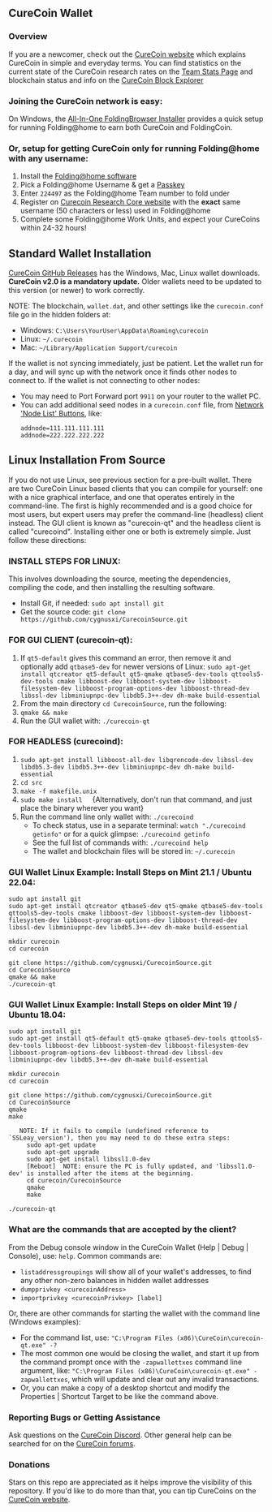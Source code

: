 ## CureCoin Wallet 

### Overview 

If you are a newcomer, check out the [CureCoin website](https://curecoin.net/) which explains CureCoin in simple and everyday terms. You can find statistics on the current state of the CureCoin research rates on the [Team Stats Page](https://folding.extremeoverclocking.com/team_summary.php?s=&t=224497) and blockchain status and info on the [CureCoin Block Explorer](https://chainz.cryptoid.info/cure/)

### Joining the CureCoin network is easy:
On Windows, the [All-In-One FoldingBrowser Installer](https://github.com/Hou5e/FoldingBrowser/releases) provides a quick setup for running Folding@home to earn both CureCoin and FoldingCoin.

### Or, setup for getting CureCoin only for running Folding@home with any username:
1. Install the [Folding@home software](https://foldingathome.org/start-folding/)
2. Pick a Folding@home Username & get a [Passkey](https://apps.foldingathome.org/getpasskey)
3. Enter `224497` as the Folding@home Team number to fold under
4. Register on [Curecoin Research Core website](https://researchcore.curecoin.net/) with the **exact** same username (50 characters or less) used in Folding@home
5. Complete some Folding@home Work Units, and expect your CureCoins within 24-32 hours!

## Standard Wallet Installation

[CureCoin GitHub Releases](https://github.com/cygnusxi/CurecoinSource/releases) has the Windows, Mac, Linux wallet downloads.  
**CureCoin v2.0 is a mandatory update.** Older wallets need to be updated to this version (or newer) to work correctly.

NOTE: The blockchain, `wallet.dat`, and other settings like the `curecoin.conf` file go in the hidden folders at:
- Windows: `C:\Users\YourUser\AppData\Roaming\curecoin`
- Linux: `~/.curecoin`
- Mac: `~/Library/Application Support/curecoin`

If the wallet is not syncing immediately, just be patient. Let the wallet run for a day, and will sync up with the network once it finds other nodes to connect to. If the wallet is not connecting to other nodes:
- You may need to Port Forward port `9911` on your router to the wallet PC.
- You can add additional seed nodes in a `curecoin.conf` file, from [Network 'Node List' Buttons](https://chainz.cryptoid.info/cure/#!network), like:
  ```
  addnode=111.111.111.111
  addnode=222.222.222.222
  ```
## Linux Installation From Source

If you do not use Linux, see previous section for a pre-built wallet. There are two CureCoin Linux based clients that you can compile for yourself: one with a nice graphical interface, and one that operates entirely in the command-line. The first is highly recommended and is a good choice for most users, but expert users may prefer the command-line (headless) client instead. The GUI client is known as "curecoin-qt" and the headless client is called "curecoind". Installing either one or both is extremely simple. Just follow these directions:

### INSTALL STEPS FOR LINUX:

This involves downloading the source, meeting the dependencies, compiling the code, and then installing the resulting software.
- Install Git, if needed: `sudo apt install git`
- Get the source code: `git clone https://github.com/cygnusxi/CurecoinSource.git`

### FOR GUI CLIENT (curecoin-qt):
1. If `qt5-default` gives this command an error, then remove it and optionally add `qtbase5-dev` for newer versions of Linux: `sudo apt-get install qtcreator qt5-default qt5-qmake qtbase5-dev-tools qttools5-dev-tools cmake libboost-dev libboost-system-dev libboost-filesystem-dev libboost-program-options-dev libboost-thread-dev libssl-dev libminiupnpc-dev libdb5.3++-dev dh-make build-essential`
2. From the main directory `cd CurecoinSource`, run the following:
3. `qmake && make`
4. Run the GUI wallet with: `./curecoin-qt`

### FOR HEADLESS (curecoind):
1. `sudo apt-get install libboost-all-dev libqrencode-dev libssl-dev libdb5.3-dev libdb5.3++-dev libminiupnpc-dev dh-make build-essential`
2. `cd src`
3. `make -f makefile.unix`
4. `sudo make install` &nbsp; &nbsp; {Alternatively, don't run that command, and just place the binary wherever you want}
5. Run the command line only wallet with: `./curecoind`
   * To check status, use in a separate terminal: `watch "./curecoind getinfo"` or for a quick glimpse: `./curecoind getinfo`
   * See the full list of commands with: `./curecoind help`
   * The wallet and blockchain files will be stored in: `~/.curecoin`

### GUI Wallet Linux Example: Install Steps on Mint 21.1 / Ubuntu 22.04:
```
sudo apt install git
sudo apt-get install qtcreator qtbase5-dev qt5-qmake qtbase5-dev-tools qttools5-dev-tools cmake libboost-dev libboost-system-dev libboost-filesystem-dev libboost-program-options-dev libboost-thread-dev libssl-dev libminiupnpc-dev libdb5.3++-dev dh-make build-essential

mkdir curecoin
cd curecoin

git clone https://github.com/cygnusxi/CurecoinSource.git
cd CurecoinSource
qmake && make
./curecoin-qt
```

### GUI Wallet Linux Example: Install Steps on older Mint 19 / Ubuntu 18.04:
```
sudo apt install git
sudo apt-get install qt5-default qt5-qmake qtbase5-dev-tools qttools5-dev-tools libboost-dev libboost-system-dev libboost-filesystem-dev libboost-program-options-dev libboost-thread-dev libssl-dev libminiupnpc-dev libdb5.3++-dev dh-make build-essential

mkdir curecoin
cd curecoin

git clone https://github.com/cygnusxi/CurecoinSource.git
cd CurecoinSource
qmake
make

   NOTE: If it fails to compile (undefined reference to `SSLeay_version'), then you may need to do these extra steps:
     sudo apt-get update
     sudo apt-get upgrade
     sudo apt-get install libssl1.0-dev
     [Reboot]  NOTE: ensure the PC is fully updated, and 'libssl1.0-dev' is installed after the items at the beginning.
     cd curecoin/CurecoinSource
     qmake
     make

./curecoin-qt
```

### What are the commands that are accepted by the client?
From the Debug console window in the CureCoin Wallet (Help | Debug | Console), use: `help`. Common commands are:
- `listaddressgroupings` will show all of your wallet's addresses, to find any other non-zero balances in hidden wallet addresses
- `dumpprivkey <curecoinAddress>`
- `importprivkey <curecoinPrivkey> [label]`

Or, there are other commands for starting the wallet with the command line (Windows examples):
- For the command list, use: `"C:\Program Files (x86)\CureCoin\curecoin-qt.exe" -?`
- The most common one would be closing the wallet, and start it up from the command prompt once with the `-zapwallettxes` command line argument, like: `"C:\Program Files (x86)\CureCoin\curecoin-qt.exe" -zapwallettxes`, which will update and clear out any invalid transactions.
- Or, you can make a copy of a desktop shortcut and modify the Properties | Shortcut Target to be like the command above.

### Reporting Bugs or Getting Assistance

Ask questions on the [CureCoin Discord](https://discord.gg/curecoin). Other general help can be searched for on the [CureCoin forums](https://curecoin.net/forum/).

### Donations

Stars on this repo are appreciated as it helps improve the visibility of this repository. If you'd like to do more than that, you can tip CureCoins on the [CureCoin website](https://curecoin.net/).
